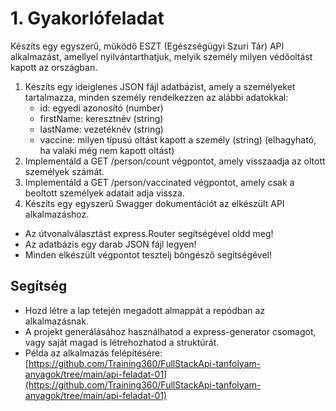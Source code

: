 # 1. Gyakorlófeladat

Készíts egy egyszerű, működő ESZT (Egészségügyi Szuri Tár) API alkalmazást, amellyel nyilvántarthatjuk, melyik személy milyen védőoltást kapott az országban.

1. Készíts egy ideiglenes JSON fájl adatbázist, amely a személyeket tartalmazza, minden személy rendelkezzen az alábbi adatokkal:
   - id: egyedi azonosító (number)
   - firstName: keresztnév (string)
   - lastName: vezetéknév (string)
   - vaccine: milyen típusú oltást kapott a személy (string) (elhagyható, ha valaki még nem kapott oltást)
2. Implementáld a GET /person/count végpontot, amely visszaadja az oltott személyek számát.
3. Implementáld a GET /person/vaccinated végpontot, amely csak a beoltott személyek adatait adja vissza.
4. Készíts egy egyszerű Swagger dokumentációt az elkészült API alkalmazáshoz.
* Az útvonalválasztást express.Router segítségével oldd meg!
* Az adatbázis egy darab JSON fájl legyen!
* Minden elkészült végpontot tesztelj böngésző segítségével!
## Segítség
* Hozd létre a lap tetején megadott almappát a repódban az alkalmazásnak.
* A projekt generálásához használhatod a express-generator csomagot, vagy saját magad is létrehozhatod a struktúrát.
* Példa az alkalmazás felépítésére: [https://github.com/Training360/FullStackApi-tanfolyam-anyagok/tree/main/api-feladat-01](https://github.com/Training360/FullStackApi-tanfolyam-anyagok/tree/main/api-feladat-01)